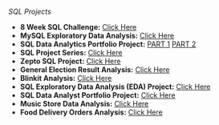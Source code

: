 *SQL Projects*

- **8 Week SQL Challenge:** [Click Here](https://8weeksqlchallenge.com/)  
- **MySQL Exploratory Data Analysis:** [Click Here](https://youtu.be/QYd-RtK58VQ?feature=shared)  
- **SQL Data Analytics Portfolio Project:**
   [PART 1](https://www.youtube.com/watch?v=GHtX0QXfi6g)
   [PART 2](https://www.youtube.com/watch?v=D0-Qy7yk5TQ)
- **SQL Project Series:** [Click Here](https://youtube.com/playlist?list=PLF2u7Zn-dIxbeais0AkBxUqdWM1hnSJDS&feature=shared)
- **Zepto SQL Project:** [Click Here](https://youtu.be/x8dfQkKTyP0?feature=shared)  
- **General Election Result Analysis:** [Click Here](https://youtu.be/ymHc66aSOUU?feature=shared)
- **Blinkit Analysis:** [Click Here](https://youtu.be/9A9jSvf6KZc?feature=shared)  
- **SQL Exploratory Data Analysis (EDA) Project:** [Click Here](https://youtu.be/6cJ5Ji8zSDg?feature=shared)
- **SQL Data Analyst Portfolio Project:** [Click Here](https://youtu.be/2jGhQpbzHes?feature=shared)  
- **Music Store Data Analysis:** [Click Here](https://youtu.be/VFIuIjswMKM?feature=shared)  
- **Food Delivery Orders Analysis:** [Click Here](https://youtu.be/ZojpmvXiQXo?feature=shared)  


